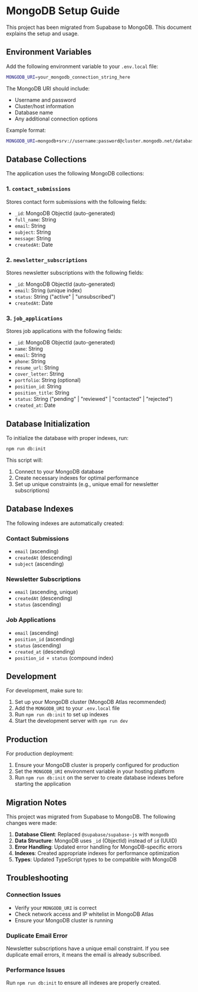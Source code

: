 # MongoDB Setup Guide

This project has been migrated from Supabase to MongoDB. This document explains the setup and usage.

## Environment Variables

Add the following environment variable to your `.env.local` file:

```bash
MONGODB_URI=your_mongodb_connection_string_here
```

The MongoDB URI should include:
- Username and password
- Cluster/host information
- Database name
- Any additional connection options

Example format:
```bash
MONGODB_URI=mongodb+srv://username:password@cluster.mongodb.net/database_name?retryWrites=true&w=majority
```

## Database Collections

The application uses the following MongoDB collections:

### 1. `contact_submissions`
Stores contact form submissions with the following fields:
- `_id`: MongoDB ObjectId (auto-generated)
- `full_name`: String
- `email`: String
- `subject`: String
- `message`: String
- `createdAt`: Date

### 2. `newsletter_subscriptions`
Stores newsletter subscriptions with the following fields:
- `_id`: MongoDB ObjectId (auto-generated)
- `email`: String (unique index)
- `status`: String ("active" | "unsubscribed")
- `createdAt`: Date

### 3. `job_applications`
Stores job applications with the following fields:
- `_id`: MongoDB ObjectId (auto-generated)
- `name`: String
- `email`: String
- `phone`: String
- `resume_url`: String
- `cover_letter`: String
- `portfolio`: String (optional)
- `position_id`: String
- `position_title`: String
- `status`: String ("pending" | "reviewed" | "contacted" | "rejected")
- `created_at`: Date

## Database Initialization

To initialize the database with proper indexes, run:

```bash
npm run db:init
```

This script will:
1. Connect to your MongoDB database
2. Create necessary indexes for optimal performance
3. Set up unique constraints (e.g., unique email for newsletter subscriptions)

## Database Indexes

The following indexes are automatically created:

### Contact Submissions
- `email` (ascending)
- `createdAt` (descending)
- `subject` (ascending)

### Newsletter Subscriptions
- `email` (ascending, unique)
- `createdAt` (descending)
- `status` (ascending)

### Job Applications
- `email` (ascending)
- `position_id` (ascending)
- `status` (ascending)
- `created_at` (descending)
- `position_id + status` (compound index)

## Development

For development, make sure to:

1. Set up your MongoDB cluster (MongoDB Atlas recommended)
2. Add the `MONGODB_URI` to your `.env.local` file
3. Run `npm run db:init` to set up indexes
4. Start the development server with `npm run dev`

## Production

For production deployment:

1. Ensure your MongoDB cluster is properly configured for production
2. Set the `MONGODB_URI` environment variable in your hosting platform
3. Run `npm run db:init` on the server to create database indexes before starting the application

## Migration Notes

This project was migrated from Supabase to MongoDB. The following changes were made:

1. **Database Client**: Replaced `@supabase/supabase-js` with `mongodb`
2. **Data Structure**: MongoDB uses `_id` (ObjectId) instead of `id` (UUID)
3. **Error Handling**: Updated error handling for MongoDB-specific errors
4. **Indexes**: Created appropriate indexes for performance optimization
5. **Types**: Updated TypeScript types to be compatible with MongoDB

## Troubleshooting

### Connection Issues
- Verify your `MONGODB_URI` is correct
- Check network access and IP whitelist in MongoDB Atlas
- Ensure your MongoDB cluster is running

### Duplicate Email Error
Newsletter subscriptions have a unique email constraint. If you see duplicate email errors, it means the email is already subscribed.

### Performance Issues
Run `npm run db:init` to ensure all indexes are properly created. 